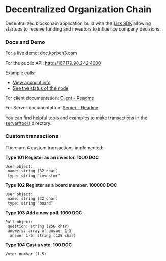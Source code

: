 # Decentralized Organization Chain
Decentralized blockchain application build with the [Lisk SDK](http://lisk.io) allowing startups to receive funding and investors to influence company decisions.

### Docs and Demo

For a live demo: [doc.korben3.com](http://doc.korben3.com)

For the public API: http://167.179.98.242:4000

Example calls:

- [View account info](http://167.179.98.242:4000/api/accounts?address=10572594784286738319L)
- [See the status of the node](http://167.179.98.242:4000/api/node/status)

For client documentation: [Client - Readme](https://github.com/Korben3/Decentralized-Organization-Chain/tree/master/client)

For Server documentation: [Server - Readme](https://github.com/Korben3/Decentralized-Organization-Chain/tree/master/server)

You can find helpful tools and examples to make transactions in the [server/tools](https://github.com/Korben3/Decentralized-Organization-Chain/tree/master/server/tools) directory.

### Custom transactions

There are 4 custom transactions implemented:

**Type 101 Register as an investor. 1000 DOC**
```
User object:
 name: string (32 char)
 type: string "investor"
```

**Type 102 Register as a board member. 100000 DOC**
```
User object:
 name: string (32 char)
 type: string "board"
```

**Type 103 Add a new poll. 1000 DOC**
```
Poll object:
 question: string (256 char)
 answers: array of answer 1-5
  answer 1-5: string (128 char)
```

**Type 104 Cast a vote.	100 DOC**
```
Vote: number (1-5)
```
